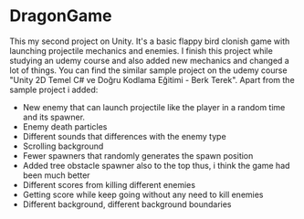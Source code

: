 # DragonGame
This my second project on Unity. It's a basic flappy bird clonish game with launching projectile mechanics and enemies.
I finish this project while studying an udemy course and also added new mechanics and changed a lot of things.
You can find the similar sample project on the udemy course "Unity 2D Temel C# ve Doğru Kodlama Eğitimi - Berk Terek". 
Apart from the sample project i added:
- New enemy that can launch projectile like the player in a random time and its spawner.
- Enemy death particles
- Different sounds that differences with the enemy type
- Scrolling background
- Fewer spawners that randomly generates the spawn position
- Added tree obstacle spawner also to the top thus, i think the game had been much better
- Different scores from killing different enemies
- Getting score while keep going without any need to kill enemies
- Different background, different background boundaries


